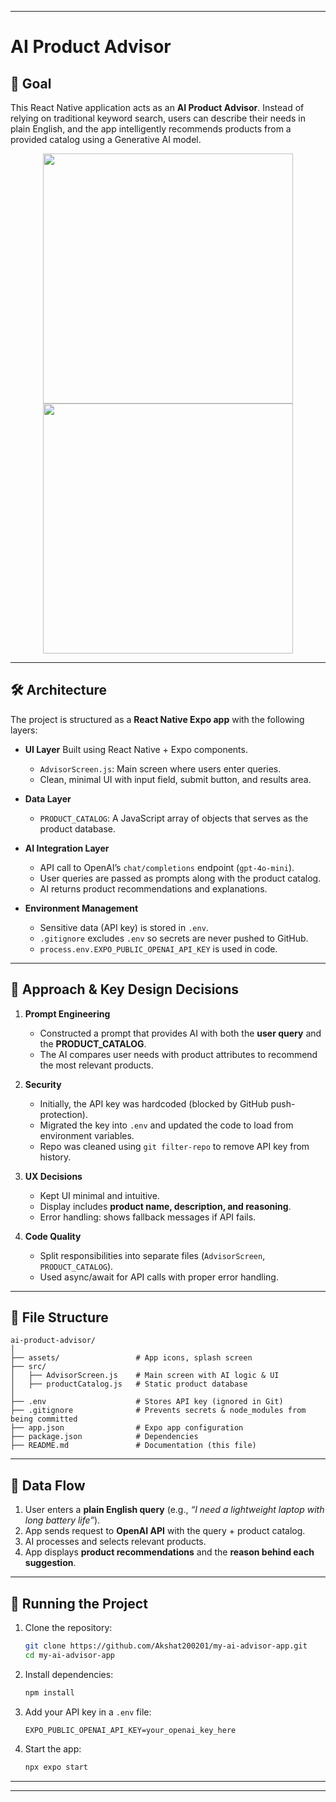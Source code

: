 
---

# AI Product Advisor

## 📌 Goal

This React Native application acts as an **AI Product Advisor**. Instead of relying on traditional keyword search, users can describe their needs in plain English, and the app intelligently recommends products from a provided catalog using a Generative AI model.

<p align="center">
  <img src="https://github.com/user-attachments/assets/81b8dcf1-a5cf-461a-b270-8e18e8173f1e" width="400" />
  <img src="https://github.com/user-attachments/assets/476cdcb8-455c-4d37-be9f-f36faff902d7" width="400" />
</p>




---

## 🛠️ Architecture

The project is structured as a **React Native Expo app** with the following layers:

* **UI Layer**
  Built using React Native + Expo components.

  * `AdvisorScreen.js`: Main screen where users enter queries.
  * Clean, minimal UI with input field, submit button, and results area.

* **Data Layer**

  * `PRODUCT_CATALOG`: A JavaScript array of objects that serves as the product database.

* **AI Integration Layer**

  * API call to OpenAI’s `chat/completions` endpoint (`gpt-4o-mini`).
  * User queries are passed as prompts along with the product catalog.
  * AI returns product recommendations and explanations.

* **Environment Management**

  * Sensitive data (API key) is stored in `.env`.
  * `.gitignore` excludes `.env` so secrets are never pushed to GitHub.
  * `process.env.EXPO_PUBLIC_OPENAI_API_KEY` is used in code.

---

## 🎨 Approach & Key Design Decisions

1. **Prompt Engineering**

   * Constructed a prompt that provides AI with both the **user query** and the **PRODUCT\_CATALOG**.
   * The AI compares user needs with product attributes to recommend the most relevant products.

2. **Security**

   * Initially, the API key was hardcoded (blocked by GitHub push-protection).
   * Migrated the key into `.env` and updated the code to load from environment variables.
   * Repo was cleaned using `git filter-repo` to remove API key from history.

3. **UX Decisions**

   * Kept UI minimal and intuitive.
   * Display includes **product name, description, and reasoning**.
   * Error handling: shows fallback messages if API fails.

4. **Code Quality**

   * Split responsibilities into separate files (`AdvisorScreen`, `PRODUCT_CATALOG`).
   * Used async/await for API calls with proper error handling.

---

## 📂 File Structure

```
ai-product-advisor/
│
├── assets/                 # App icons, splash screen
├── src/
│   ├── AdvisorScreen.js    # Main screen with AI logic & UI
│   ├── productCatalog.js   # Static product database
│
├── .env                    # Stores API key (ignored in Git)
├── .gitignore              # Prevents secrets & node_modules from being committed
├── app.json                # Expo app configuration
├── package.json            # Dependencies
├── README.md               # Documentation (this file)
```

---

## 🔄 Data Flow

1. User enters a **plain English query** (e.g., *“I need a lightweight laptop with long battery life”*).
2. App sends request to **OpenAI API** with the query + product catalog.
3. AI processes and selects relevant products.
4. App displays **product recommendations** and the **reason behind each suggestion**.

---

## 🚀 Running the Project

1. Clone the repository:

   ```bash
   git clone https://github.com/Akshat200201/my-ai-advisor-app.git
   cd my-ai-advisor-app
   ```

2. Install dependencies:

   ```bash
   npm install
   ```

3. Add your API key in a `.env` file:

   ```
   EXPO_PUBLIC_OPENAI_API_KEY=your_openai_key_here
   ```

4. Start the app:

   ```bash
   npx expo start
   ```

---



---

